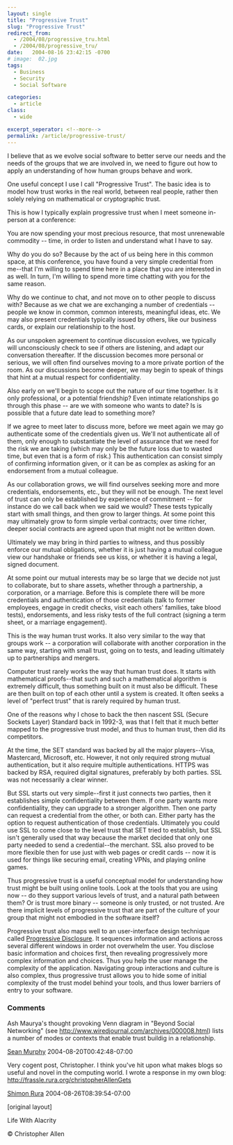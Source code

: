 ```yaml
---
layout: single
title: "Progressive Trust"
slug: "Progressive Trust"
redirect_from:
  - /2004/08/progressive_tru.html
  - /2004/08/progressive_tru/
date:   2004-08-16 23:42:15 -0700
# image:  02.jpg
tags: 
  - Business
  - Security
  - Social Software

categories:
  - article
class:
  - wide

excerpt_seperator: <!--more-->
permalink: /article/progressive-trust/
---
```


I believe that as we evolve social software to better serve our needs and the needs of the groups that we are involved in, we need to figure out how to apply an understanding of how human groups behave and work.

One useful concept I use I call "Progressive Trust". The basic idea is to model how trust works in the real world, between real people, rather then solely relying on mathematical or cryptographic trust.

This is how I typically explain progressive trust when I meet someone in-person at a conference:

You are now spending your most precious resource, that most unrenewable commodity -- time, in order to listen and understand what I have to say.

Why do you do so? Because by the act of us being here in this common space, at this conference, you have found a very simple credential from me--that I'm willing to spend time here in a place that you are interested in as well. In turn, I'm willing to spend more time chatting with you for the same reason.

Why do we continue to chat, and not move on to other people to discuss with? Because as we chat we are exchanging a number of credentials -- people we know in common, common interests, meaningful ideas, etc. We may also present credentials typically issued by others, like our business cards, or explain our relationship to the host.

As our unspoken agreement to continue discussion evolves, we typically will unconsciously check to see if others are listening, and adapt our conversation thereafter. If the discussion becomes more personal or serious, we will often find ourselves moving to a more private portion of the room. As our discussions become deeper, we may begin to speak of things that hint at a mutual respect for confidentiality.

Also early on we'll begin to scope out the nature of our time together. Is it only professional, or a potential friendship? Even intimate relationships go through this phase -- are we with someone who wants to date? Is is possible that a future date lead to something more?

If we agree to meet later to discuss more, before we meet again we may go authenticate some of the credentials given us. We'll not authenticate all of them, only enough to substantiate the level of assurance that we need for the risk we are taking (which may only be the future loss due to wasted time, but even that is a form of risk.) This authentication can consist simply of confirming information given, or it can be as complex as asking for an endorsement from a mutual colleague.

As our collaboration grows, we will find ourselves seeking more and more credentials, endorsements, etc., but they will not be enough. The next level of trust can only be established by experience of commitment -- for instance do we call back when we said we would? These tests typically start with small things, and then grow to larger things. At some point this may ultimately grow to form simple verbal contracts; over time richer, deeper social contracts are agreed upon that might not be written down.

Ultimately we may bring in third parties to witness, and thus possibly enforce our mutual obligations, whether it is just having a mutual colleague view our handshake or friends see us kiss, or whether it is having a legal, signed document.

At some point our mutual interests may be so large that we decide not just to collaborate, but to share assets, whether through a partnership, a corporation, or a marriage. Before this is complete there will be more credentials and authentication of those credentials (talk to former employees, engage in credit checks, visit each others' families, take blood tests), endorsements, and less risky tests of the full contract (signing a term sheet, or a marriage engagement).

This is the way human trust works. It also very similar to the way that groups work -- a corporation will collaborate with another corporation in the same way, starting with small trust, going on to tests, and leading ultimately up to partnerships and mergers.

Computer trust rarely works the way that human trust does. It starts with mathematical proofs--that such and such a mathematical algorithm is extremely difficult, thus something built on it must also be difficult. These are then built on top of each other until a system is created. It often seeks a level of "perfect trust" that is rarely required by human trust.

One of the reasons why I chose to back the then nascent SSL (Secure Sockets Layer) Standard back in 1992-3, was that I felt that it much better mapped to the progressive trust model, and thus to human trust, then did its competitors.

At the time, the SET standard was backed by all the major players--Visa, Mastercard, Microsoft, etc. However, it not only required strong mutual authentication, but it also require multiple authentications. HTTPS was backed by RSA, required digital signatures, preferably by both parties. SSL was not necessarily a clear winner.

But SSL starts out very simple--first it just connects two parties, then it establishes simple confidentiality between them. If one party wants more confidentiality, they can upgrade to a stronger algorithm. Then one party can request a credential from the other, or both can. Either party has the option to request authentication of those credentials. Ultimately you could use SSL to come close to the level trust that SET tried to establish, but SSL isn't generally used that way because the market decided that only one party needed to send a credential--the merchant. SSL also proved to be more flexible then for use just with web pages or credit cards -- now it is used for things like securing email, creating VPNs, and playing online games.

Thus progressive trust is a useful conceptual model for understanding how trust might be built using online tools. Look at the tools that you are using now -- do they support various levels of trust, and a natural path between them? Or is trust more binary -- someone is only trusted, or not trusted. Are there implicit levels of progressive trust that are part of the culture of your group that might not embodied in the software itself?

Progressive trust also maps well to an user-interface design technique called [Progressive Disclosure](http://c2.com/cgi/wiki?ProgressiveDisclosure). It sequences information and actions across several different windows in order not overwhelm the user. You disclose basic information and choices first, then revealing progressively more complex information and choices. Thus you help the user manage the complexity of the application. Navigating group interactions and culture is also complex, thus progressive trust allows you to hide some of initial complexity of the trust model behind your tools, and thus lower barriers of entry to your software.

### Comments

Ash Maurya's thought provoking Venn diagram in "Beyond Social Networking" (see http://www.wiredjournal.com/archives/000008.html) lists a number of modes or contexts that enable trust buildig in a relationship.

[Sean Murphy](http://www.skmurphy.com/) 2004-08-20T00:42:48-07:00

Very cogent post, Christopher. I think you've hit upon what makes blogs so useful and novel in the computing world. I wrote a response in my own blog: http://frassle.rura.org/christopherAllenGets

[Shimon Rura](http://frassle.rura.org/Directory/index?feed=1) 2004-08-26T08:39:54-07:00

[original layout]

<!-- [Business](/tags/business/) [Security](/tags/security/) [Social Software](/tags/social-software/) [User Interface](/tags/user-interface/) [Web/Tech](/tags/web/tech/) [progressive trust](/tags/progressive-trust/) [groups](/tags/groups/) [social software](/tags/social-software/) [collaboration](/tags/collaboration/) [behavior](/tags/behavior/) [confidentiality](/tags/confidentiality/) [credentials](/tags/credentials/) [authentications](/tags/authentications/) [SET](/tags/set/) [HTTPS](/tags/https/) [SSL](/tags/ssl/) [progressive disclosure](/tags/progressive-disclosure/) -->

Life With Alacrity

© Christopher Allen